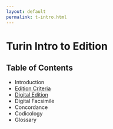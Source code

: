 ```yaml
---
layout: default
permalink: t-intro.html
---
```

# Turin Intro to Edition

## Table of Contents

* Introduction
* [Edition Criteria]({{site.baseurl}}/t-praxis.html)
* [Digital Edition]({{site.baseurl}}/t-edition.html)
* Digital Facsimile
* Concordance
* Codicology
* Glossary
